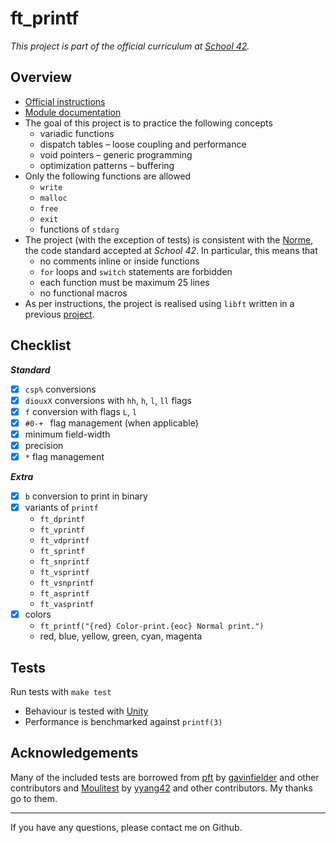 # ft_printf

*This project is part of the official curriculum at [School 42](https://en.wikipedia.org/wiki/42_(school)).*

## Overview


* [Official instructions](docs/subjects/ft_printf.en.pdf)
* [Module documentation](https://almayor.github.io/ft_printf/)
* The goal of this project is to practice the following concepts
	* variadic functions
	* dispatch tables – loose coupling and performance
	* void pointers – generic programming
	* optimization patterns – buffering
* Only the following functions are allowed
    * `write`
    * `malloc`
    * `free`
    * `exit`
    * functions of `stdarg`
* The project (with the exception of tests) is consistent with the [Norme](docs/subjects/norme.en.pdf), the code standard accepted at *School 42*. In particular, this means that
	* no comments inline or inside functions
	* `for` loops and `switch` statements are forbidden
	* each function must be maximum 25 lines
	* no functional macros
* As per instructions, the project is realised using `libft` written in a previous [project](http://github.com/almayor/libft).

## Checklist

**_Standard_**

- [x] `csp%` conversions
- [x] `diouxX` conversions with `hh`, `h`, `l`, `ll` flags
- [x] `f` conversion with flags `L`, `l`
- [x] `#0-+ ` flag management (when applicable)
- [x] minimum field-width
- [x] precision
- [x] `*` flag management

**_Extra_**

- [x] `b` conversion to print in binary
- [x] variants of `printf`
	* `ft_dprintf`
	* `ft_vprintf`
	* `ft_vdprintf`
	* `ft_sprintf`
	* `ft_snprintf`
	* `ft_vsprintf`
	* `ft_vsnprintf`
	* `ft_asprintf`
	* `ft_vasprintf`
- [x] colors
	* `ft_printf("{red} Color-print.{eoc} Normal print.")`
	* red, blue, yellow, green, cyan, magenta

## Tests

Run tests with `make test`

* Behaviour is tested with [Unity](https://github.com/ThrowTheSwitch/Unity)
* Performance is benchmarked against `printf(3)` 

## Acknowledgements

Many of the included tests are borrowed from [pft](https://github.com/gavinfielder/pft) by [gavinfielder](https://github.com/gavinfielder) and other contributors and [Moulitest](https://github.com/yyang42/moulitest) by [yyang42](https://github.com/yyang42) and other contributors. My thanks go to them.

---
If you have any questions, please contact me on Github.
